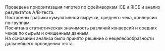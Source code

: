 Проведена приоритизация гипотез по фреймворкам ICE и RICE и анализ результатов A/B-теста.   
Построены графики кумулятивной выручки, среднего чека, конверсии по группам.   
Посчитана статистическая значимость различий конверсий и средних чеков по сырым и очищенным данным.  
На основании анализа было принято решение о нецелесообразности дальнейшего проведения теста.
